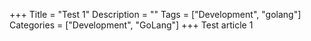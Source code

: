 +++
Title = "Test 1"
Description = ""
Tags = ["Development", "golang"]
Categories = ["Development", "GoLang"]
+++
Test article 1